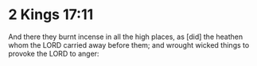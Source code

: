 # 2 Kings 17:11

And there they burnt incense in all the high places, as [did] the heathen whom the LORD carried away before them; and wrought wicked things to provoke the LORD to anger: